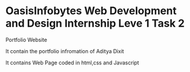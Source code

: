 # OasisInfobytes Web Development and Design Internship Leve 1 Task 2

Portfolio Website

It contain the portfolio infromation of Aditya Dixit 


It contains Web Page coded in html,css and Javascript


